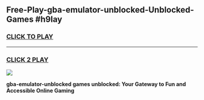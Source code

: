 
## Free-Play-gba-emulator-unblocked-Unblocked-Games #h9lay
<h3>
<a href="https://news.freeplayer.one?title=gba-emulator-unblocked&ref=8M">CLICK TO PLAY</a></h3>
<hr>

<h3>
<a href="https://news.freeplayer.one?title=gba-emulator-unblocked&ref=8M">CLICK 2 PLAY</a>
  
</h3>

<a href="https://news.freeplayer.one?title=gba-emulator-unblocked&ref=8M"><img src="https://clearcache.store/games.png"></a>


**gba-emulator-unblocked games unblocked: Your Gateway to Fun and Accessible Online Gaming**
